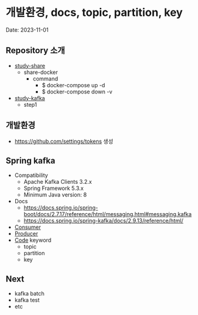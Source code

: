 # 개발환경, docs, topic, partition, key

Date: 2023-11-01

## Repository 소개

- [study-share](https://github.com/spectra-study/study-share)
    - share-docker
        - command
            - $ docker-compose up -d
            - $ docker-compose down -v
- [study-kafka](https://github.com/spectra-study/study-kafka)
    - step1

## 개발환경

- https://github.com/settings/tokens 생성

## Spring kafka

- Compatibility
    - Apache Kafka Clients 3.2.x
    - Spring Framework 5.3.x
    - Minimum Java version: 8
- Docs
    - https://docs.spring.io/spring-boot/docs/2.7.17/reference/html/messaging.html#messaging.kafka
    - https://docs.spring.io/spring-kafka/docs/2.9.13/reference/html/
- [Consumer](https://docs.spring.io/spring-kafka/docs/2.9.13/reference/html/#spring-boot-consumer-app)
- [Producer](https://docs.spring.io/spring-kafka/docs/2.9.13/reference/html/#spring-boot-producer-app)
- [Code](https://github.com/spectra-study/study-kafka) keyword
    - topic 
    - partition
    - key

## Next

- kafka batch
- kafka test
- etc
